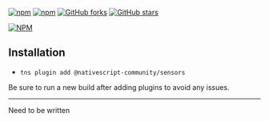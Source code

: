 [![npm](https://img.shields.io/npm/v/@nativescript-community/sensors.svg)](https://www.npmjs.com/package/@nativescript-community/sensors)
[![npm](https://img.shields.io/npm/dt/@nativescript-community/sensors.svg?label=npm%20downloads)](https://www.npmjs.com/package/@nativescript-community/sensors)
[![GitHub forks](https://img.shields.io/github/forks/nativescript-community/sensors.svg)](https://github.com/nativescript-community/sensors/network)
[![GitHub stars](https://img.shields.io/github/stars/nativescript-community/sensors.svg)](https://github.com/nativescript-community/sensors/stargazers)

[![NPM](https://nodei.co/npm/@nativescript-community/sensors.png?downloads=true&downloadRank=true&stars=true)](https://nodei.co/npm/@nativescript-community/sensors/)

## Installation

* `tns plugin add @nativescript-community/sensors`

Be sure to run a new build after adding plugins to avoid any issues.

---
Need to be written